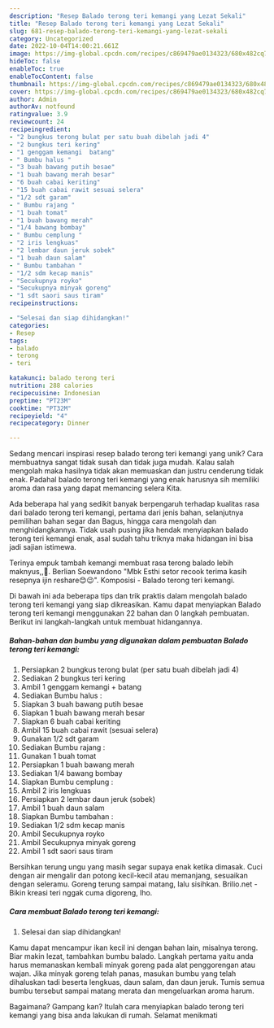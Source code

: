 ```yaml
---
description: "Resep Balado terong teri kemangi yang Lezat Sekali"
title: "Resep Balado terong teri kemangi yang Lezat Sekali"
slug: 681-resep-balado-terong-teri-kemangi-yang-lezat-sekali
category: Uncategorized
date: 2022-10-04T14:00:21.661Z
image: https://img-global.cpcdn.com/recipes/c869479ae0134323/680x482cq70/balado-terong-teri-kemangi-foto-resep-utama.jpg
hideToc: false
enableToc: true
enableTocContent: false
thumbnail: https://img-global.cpcdn.com/recipes/c869479ae0134323/680x482cq70/balado-terong-teri-kemangi-foto-resep-utama.jpg
cover: https://img-global.cpcdn.com/recipes/c869479ae0134323/680x482cq70/balado-terong-teri-kemangi-foto-resep-utama.jpg
author: Admin
authorAv: notfound
ratingvalue: 3.9
reviewcount: 24
recipeingredient:
- "2 bungkus terong bulat per satu buah dibelah jadi 4"
- "2 bungkus teri kering"
- "1 genggam kemangi  batang"
- " Bumbu halus "
- "3 buah bawang putih besae"
- "1 buah bawang merah besar"
- "6 buah cabai keriting"
- "15 buah cabai rawit sesuai selera"
- "1/2 sdt garam"
- " Bumbu rajang "
- "1 buah tomat"
- "1 buah bawang merah"
- "1/4 bawang bombay"
- " Bumbu cemplung "
- "2 iris lengkuas"
- "2 lembar daun jeruk sobek"
- "1 buah daun salam"
- " Bumbu tambahan "
- "1/2 sdm kecap manis"
- "Secukupnya royko"
- "Secukupnya minyak goreng"
- "1 sdt saori saus tiram"
recipeinstructions:

- "Selesai dan siap dihidangkan!"
categories:
- Resep
tags:
- balado
- terong
- teri

katakunci: balado terong teri 
nutrition: 288 calories
recipecuisine: Indonesian
preptime: "PT23M"
cooktime: "PT32M"
recipeyield: "4"
recipecategory: Dinner

---
```





Sedang mencari inspirasi resep balado terong teri kemangi yang unik? Cara membuatnya sangat tidak susah dan tidak juga mudah. Kalau salah mengolah maka hasilnya tidak akan memuaskan dan justru cenderung tidak enak. Padahal balado terong teri kemangi yang enak harusnya sih memiliki aroma dan rasa yang dapat memancing selera Kita.





Ada beberapa hal yang sedikit banyak berpengaruh terhadap kualitas rasa dari balado terong teri kemangi, pertama dari jenis bahan, selanjutnya pemilihan bahan segar dan Bagus, hingga cara mengolah dan menghidangkannya. Tidak usah pusing jika hendak menyiapkan balado terong teri kemangi enak,      asal sudah tahu triknya maka hidangan ini bisa jadi sajian istimewa.














Terinya empuk tambah kemangi membuat rasa terong balado lebih maknyus,,🤤. Berlian Soewandono &#34;Mbk Esthi setor recook terima kasih resepnya ijin reshare😊😉&#34;. Komposisi - Balado terong teri kemangi.






Di bawah ini ada beberapa tips dan trik praktis dalam mengolah balado terong teri kemangi yang siap dikreasikan. Kamu dapat menyiapkan Balado terong teri kemangi menggunakan 22 bahan dan 0 langkah pembuatan. Berikut ini langkah-langkah untuk membuat hidangannya.

<!--inarticleads1-->

##### Bahan-bahan dan bumbu yang digunakan dalam pembuatan Balado terong teri kemangi:

1. Persiapkan 2 bungkus terong bulat (per satu buah dibelah jadi 4)
1. Sediakan 2 bungkus teri kering
1. Ambil 1 genggam kemangi + batang
1. Sediakan  Bumbu halus :
1. Siapkan 3 buah bawang putih besae
1. Siapkan 1 buah bawang merah besar
1. Siapkan 6 buah cabai keriting
1. Ambil 15 buah cabai rawit (sesuai selera)
1. Gunakan 1/2 sdt garam
1. Sediakan  Bumbu rajang :
1. Gunakan 1 buah tomat
1. Persiapkan 1 buah bawang merah
1. Sediakan 1/4 bawang bombay
1. Siapkan  Bumbu cemplung :
1. Ambil 2 iris lengkuas
1. Persiapkan 2 lembar daun jeruk (sobek)
1. Ambil 1 buah daun salam
1. Siapkan  Bumbu tambahan :
1. Sediakan 1/2 sdm kecap manis
1. Ambil Secukupnya royko
1. Ambil Secukupnya minyak goreng
1. Ambil 1 sdt saori saus tiram


Bersihkan terung ungu yang masih segar supaya enak ketika dimasak. Cuci dengan air mengalir dan potong kecil-kecil atau memanjang, sesuaikan dengan seleramu. Goreng terung sampai matang, lalu sisihkan. Brilio.net - Bikin kreasi teri nggak cuma digoreng, lho. 

<!--inarticleads2-->

##### Cara membuat Balado terong teri kemangi:


1. Selesai dan siap dihidangkan!

Kamu dapat mencampur ikan kecil ini dengan bahan lain, misalnya terong. Biar makin lezat, tambahkan bumbu balado. Langkah pertama yaitu anda harus memanaskan kembali minyak goreng pada alat penggorengan atau wajan. Jika minyak goreng telah panas, masukan bumbu yang telah dihaluskan tadi beserta lengkuas, daun salam, dan daun jeruk. Tumis semua bumbu tersebut sampai matang merata dan mengeluarkan aroma harum. 

Bagaimana? Gampang kan? Itulah cara menyiapkan balado terong teri kemangi yang bisa anda lakukan di rumah. Selamat menikmati
